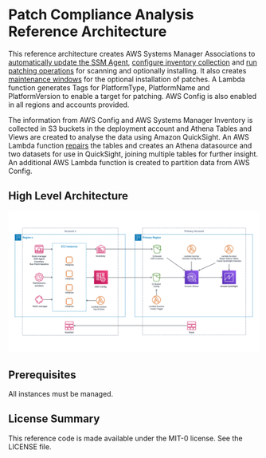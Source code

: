 # Patch Compliance Analysis Reference Architecture

This reference architecture creates AWS Systems Manager Associations to [automatically update the SSM Agent](https://docs.aws.amazon.com/systems-manager/latest/userguide/ssm-agent-automatic-updates.html), [configure inventory collection](https://docs.aws.amazon.com/systems-manager/latest/userguide/sysman-inventory-configuring.html) and [run patching operations](https://docs.aws.amazon.com/systems-manager/latest/userguide/patch-manager-about-aws-runpatchbaseline.html) for scanning and optionally installing. It also creates [maintenance windows](https://docs.aws.amazon.com/systems-manager/latest/userguide/systems-manager-maintenance.html) for the optional installation of patches. A Lambda function generates Tags for PlatformType, PlatformName and PlatformVersion to enable a target for patching. AWS Config is also enabled in all regions and accounts provided.

The information from AWS Config and AWS Systems Manager Inventory is collected in S3 buckets in the deployment account and Athena Tables and Views are created to analyse the data using Amazon QuickSight. An AWS Lambda function [repairs](https://docs.aws.amazon.com/athena/latest/ug/msck-repair-table.html) the tables and creates an Athena datasource and two datasets for use in QuickSight, joining multiple tables for further insight. An additional AWS Lambda function is created to partition data from AWS Config.

## High Level Architecture

![Architecture Diagram](https://github.com/aelivingstone/patch-compliance/blob/master/images/Diagram.png)

## Prerequisites
All instances must be managed.

## License Summary
This reference code is made available under the MIT-0 license. See the LICENSE file.
